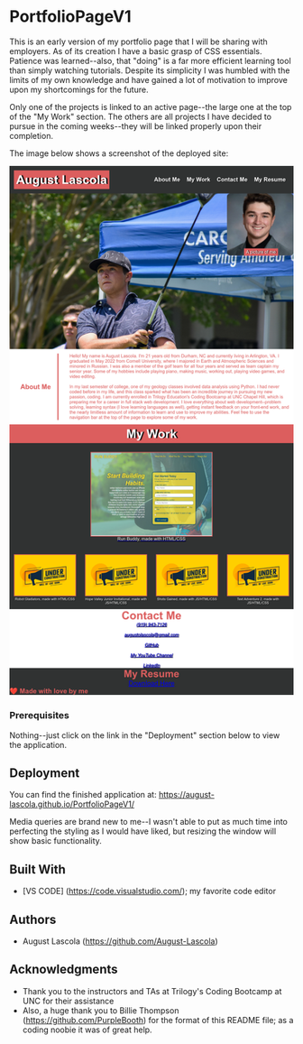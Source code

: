# PortfolioPageV1

This is an early version of my portfolio page that I will be sharing with employers. As of its creation I have a basic grasp of CSS essentials. Patience was learned--also, that "doing" is a far more efficient learning tool than simply watching tutorials. Despite its simplicity I was humbled with the limits of my own knowledge and have gained a lot of motivation to improve upon my shortcomings for the future. 

Only one of the projects is linked to an active page--the large one at the top of the "My Work" section. The others are all projects I have decided to pursue in the coming weeks--they will be linked properly upon their completion. 

The image below shows a screenshot of the deployed site:

![](assets/images/portfoliov1.png)

### Prerequisites

Nothing--just click on the link in the "Deployment" section below to view the application. 


## Deployment

You can find the finished application at: https://august-lascola.github.io/PortfolioPageV1/

Media queries are brand new to me--I wasn't able to put as much time into perfecting the styling as I would have liked, but resizing the window will show basic functionality. 


## Built With

* [VS CODE] (https://code.visualstudio.com/); my favorite code editor 


## Authors

* August Lascola (https://github.com/August-Lascola)


## Acknowledgments

* Thank you to the instructors and TAs at Trilogy's Coding Bootcamp at UNC for their assistance
* Also, a huge thank you to Billie Thompson (https://github.com/PurpleBooth) for the format of this README file; as a coding noobie it was of great help. 

